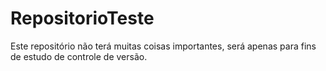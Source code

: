 # RepositorioTeste
Este repositório não terá muitas coisas importantes, será apenas para fins de estudo de controle de versão. 
